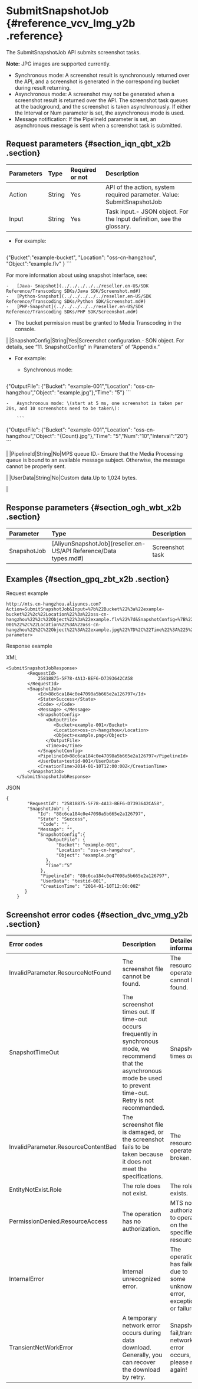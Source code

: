 # SubmitSnapshotJob {#reference_vcv_lmg_y2b .reference}

The SubmitSnapshotJob API submits screenshot tasks.

**Note:** JPG images are supported currently.

-   Synchronous mode: A screenshot result is synchronously returned over the API, and a screenshot is generated in the corresponding bucket during result returning.
-   Asynchronous mode: A screenshot may not be generated when a screenshot result is returned over the API. The screenshot task queues at the background, and the screenshot is taken asynchronously. If either the Interval or Num parameter is set, the asynchronous mode is used.
-   Message notification: If the PipelineId parameter is set, an asynchronous message is sent when a screenshot task is submitted.

## Request parameters {#section_iqn_qbt_x2b .section}

|Parameters|Type|Required or not|Description|
|:---------|:---|:--------------|:----------|
|Action|String|Yes|API of the action, system required parameter. Value: SubmitSnapshotJob|
|Input|String|Yes|Task input.-   JSON object. For the Input definition, see the glossary.
-   For example:

    ```
{"Bucket":"example-bucket", "Location": "oss-cn-hangzhou",
              "Object":"example.flv" }
    ```

For more information about using snapshot interface, see:

    -   [Java- Snapshot](../../../../../reseller.en-US/SDK Reference/Transcoding SDKs/Java SDK/Screenshot.md#)
    -   [Python-Snapshot](../../../../../reseller.en-US/SDK Reference/Transcoding SDKs/Python SDK/Screenshot.md#)
    -   [PHP-Snapshot](../../../../../reseller.en-US/SDK Reference/Transcoding SDKs/PHP SDK/Screenshot.md#)
-   The bucket permission must be granted to Media Transcoding in the console.

|
|SnapshotConfig|String|Yes|Screenshot configuration.-   SON object. For details, see “11. SnapshotConfig” in Parameters” of “Appendix.”
-   For example:
    -   Synchronous mode:

        ```
{"OutputFile": {"Bucket": "example-001","Location":
              "oss-cn-hangzhou","Object": "example.jpg"},"Time": "5"}
        ```

    -   Asynchronous mode: \(start at 5 ms, one screenshot is taken per 20s, and 10 screenshots need to be taken\):

        ```
{"OutputFile": {"Bucket": "example-001","Location":
              "oss-cn-hangzhou","Object": "{Count}.jpg"},"Time":
              "5","Num":"10","Interval":"20"}
        ```


|
|PipelineId|String|No|MPS queue ID.-   Ensure that the Media Processing queue is bound to an available message subject. Otherwise, the message cannot be properly sent.

|
|UserData|String|No|Custom data.Up to 1,024 bytes.

|

## Response parameters {#section_ogh_wbt_x2b .section}

|Parameter|Type|Description|
|:--------|:---|:----------|
|SnapshotJob|[AliyunSnapshotJob](reseller.en-US/API Reference/Data types.md#)|Screenshot task|

## Examples {#section_gpq_zbt_x2b .section}

Request example

```
http://mts.cn-hangzhou.aliyuncs.com?Action=SubmitSnapshotJob&Input=%7b%22Bucket%22%3a%22example-bucket%22%2c%22Location%22%3a%22oss-cn-hangzhou%22%2c%22Object%22%3a%22example.flv%22%7d&SnapshotConfig=%7B%22OutputFile%22%3A%7B%22Bucket%22%3A%22example-001%22%2C%22Location%22%3A%22oss-cn-hangzhou%22%2C%22Object%22%3A%22example.jpg%22%7D%2C%22Time%22%3A%225%22%7D&PipelineId=88c6ca184c0e47098a5b665e2a126797<Public parameter>
```

Response example

XML

```
<SubmitSnapshotJobResponse>
        <RequestId>
            25818875-5F78-4A13-BEF6-D7393642CA58
        </RequestId>
        <SnapshotJob>
            <Id>88c6ca184c0e47098a5b665e2a126797</Id>
            <State>Success</State>
            <Code> </Code>
            <Message> </Message>
            <SnapshotConfig>
               <OutputFile>
                  <Bucket>example-001</Bucket>
                  <Location>oss-cn-hangzhou</Location>
                  <Object>example.png</Object>
               </OutputFile>
               <Time>4</Time>
            </SnapshotConfig>
            <PipelineId>88c6ca184c0e47098a5b665e2a126797</PipelineId>
            <UserData>testid-001</UserData>
            <CreationTime>2014-01-10T12:00:00Z</CreationTime>
        </SnapshotJob>
    </SubmitSnapshotJobResponse>
```

JSON

```
{
        "RequestId": "25818875-5F78-4A13-BEF6-D7393642CA58",
        "SnapshotJob": {
            "Id": "88c6ca184c0e47098a5b665e2a126797",
            "State": "Success",
             "Code": "",
            "Message": "",
            “SnapshotConfig”:{
               "OutputFile": {
                   "Bucket": "example-001",
                   "Location": "oss-cn-hangzhou",
                   "Object": "example.png"
               },
               “Time”:”5”
             },
             "PipelineId": "88c6ca184c0e47098a5b665e2a126797",
             "UserData": "testid-001",
             "CreationTime": "2014-01-10T12:00:00Z"
       }
    }
```

## Screenshot error codes {#section_dvc_vmg_y2b .section}

|Error codes|Description|Detailed information|
|:----------|:----------|:-------------------|
|InvalidParameter.ResourceNotFound|The screenshot file cannot be found.|The resource operated cannot be found.|
|SnapshotTimeOut|The screenshot times out. If time-out occurs frequently in synchronous mode, we recommend that the asynchronous mode be used to prevent time-out. Retry is not recommended.|Snapshot times out.|
|InvalidParameter.ResourceContentBad|The screenshot file is damaged, or the screenshot fails to be taken because it does not meet the specifications.|The resource operated is broken.|
|EntityNotExist.Role|The role does not exist.|The role not exists.|
|PermissionDenied.ResourceAccess|The operation has no authorization.|MTS not authorized to operate on the specified resource.|
|InternalError|Internal unrecognized error.|The operation has failed due to some unknown error, exception or failure.|
|TransientNetWorkError|A temporary network error occurs during data download. Generally, you can recover the download by retry.|Snapshot fail,transient network error occurs, please retry again!|

